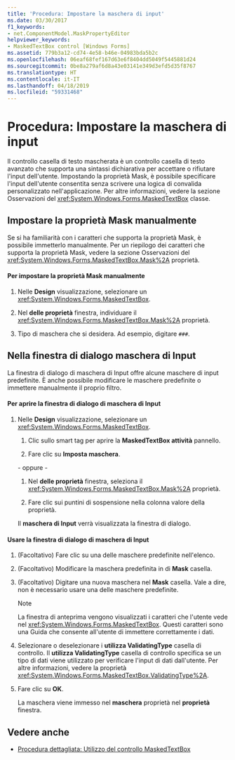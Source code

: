 ```yaml
---
title: 'Procedura: Impostare la maschera di input'
ms.date: 03/30/2017
f1_keywords:
- net.ComponentModel.MaskPropertyEditor
helpviewer_keywords:
- MaskedTextBox control [Windows Forms]
ms.assetid: 779b3a12-cd74-4e58-b46e-04983bda5b2c
ms.openlocfilehash: 06eaf68fef167d63e6f8404dd5049f5445881d24
ms.sourcegitcommit: 0be8a279af6d8a43e03141e349d3efd5d35f8767
ms.translationtype: HT
ms.contentlocale: it-IT
ms.lasthandoff: 04/18/2019
ms.locfileid: "59331468"
---
```

# <a name="how-to-set-the-input-mask"></a>Procedura: Impostare la maschera di input
Il controllo casella di testo mascherata è un controllo casella di testo avanzato che supporta una sintassi dichiarativa per accettare o rifiutare l'input dell'utente. Impostando la proprietà Mask, è possibile specificare l'input dell'utente consentita senza scrivere una logica di convalida personalizzato nell'applicazione. Per altre informazioni, vedere la sezione Osservazioni del <xref:System.Windows.Forms.MaskedTextBox> classe.  
  
## <a name="setting-the-mask-property-manually"></a>Impostare la proprietà Mask manualmente  
 Se si ha familiarità con i caratteri che supporta la proprietà Mask, è possibile immetterlo manualmente. Per un riepilogo dei caratteri che supporta la proprietà Mask, vedere la sezione Osservazioni del <xref:System.Windows.Forms.MaskedTextBox.Mask%2A> proprietà.  
  
#### <a name="to-set-the-mask-property-manually"></a>Per impostare la proprietà Mask manualmente  
  
1. Nelle **Design** visualizzazione, selezionare un <xref:System.Windows.Forms.MaskedTextBox>.  
  
2. Nel **delle proprietà** finestra, individuare il <xref:System.Windows.Forms.MaskedTextBox.Mask%2A> proprietà.  
  
3. Tipo di maschera che si desidera. Ad esempio, digitare `###`.  
  
## <a name="using-the-input-mask-dialog-box"></a>Nella finestra di dialogo maschera di Input  
 La finestra di dialogo di maschera di Input offre alcune maschere di input predefinite. È anche possibile modificare le maschere predefinite o immettere manualmente il proprio filtro.  
  
#### <a name="to-open-the-input-mask-dialog-box"></a>Per aprire la finestra di dialogo di maschera di Input  
  
1. Nelle **Design** visualizzazione, selezionare un <xref:System.Windows.Forms.MaskedTextBox>.  
  
    1.  Clic sullo smart tag per aprire la **MaskedTextBox attività** pannello.  
  
    2.  Fare clic su **Imposta maschera**.  
  
     \- oppure -  
  
    1.  Nel **delle proprietà** finestra, seleziona il <xref:System.Windows.Forms.MaskedTextBox.Mask%2A> proprietà.  
  
    2.  Fare clic sui puntini di sospensione nella colonna valore della proprietà.  
  
     Il **maschera di Input** verrà visualizzata la finestra di dialogo.  
  
#### <a name="to-use-the-input-mask-dialog-box"></a>Usare la finestra di dialogo di maschera di Input  
  
1. (Facoltativo) Fare clic su una delle maschere predefinite nell'elenco.  
  
2. (Facoltativo) Modificare la maschera predefinita in di **Mask** casella.  
  
3. (Facoltativo) Digitare una nuova maschera nel **Mask** casella. Vale a dire, non è necessario usare una delle maschere predefinite.  
  
    > [!NOTE]
    >  La finestra di anteprima vengono visualizzati i caratteri che l'utente vede nel <xref:System.Windows.Forms.MaskedTextBox>. Questi caratteri sono una Guida che consente all'utente di immettere correttamente i dati.  
  
4. Selezionare o deselezionare i **utilizza ValidatingType** casella di controllo. Il **utilizza ValidatingType** casella di controllo specifica se un tipo di dati viene utilizzato per verificare l'input di dati dall'utente. Per altre informazioni, vedere la proprietà <xref:System.Windows.Forms.MaskedTextBox.ValidatingType%2A>.  
  
5. Fare clic su **OK**.  
  
     La maschera viene immesso nel **maschera** proprietà nel **proprietà** finestra.  
  
## <a name="see-also"></a>Vedere anche

- [Procedura dettagliata: Utilizzo del controllo MaskedTextBox](walkthrough-working-with-the-maskedtextbox-control.md)
